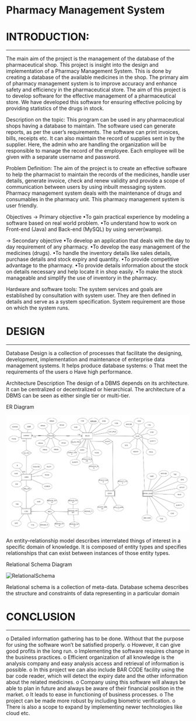 # Pharmacy Management System
# INTRODUCTION:
______________________________________________________________________________________________________________________________________________________________________
The main aim of the project is the management of the database of the pharmaceutical shop. This project is insight into the design and implementation of a Pharmacy Management System. This is done by creating a database of the available medicines in the shop. The primary aim of pharmacy management system is to improve accuracy and enhance safety and efficiency in the pharmaceutical store. The aim of this project is to develop software for the effective management of a pharmaceutical store. We have developed this software for ensuring effective policing by providing statistics of the drugs in stock.

Description on the topic:
This program can be used in any pharmaceutical shops having a database to maintain. The software used can generate reports, as per the user’s requirements. The software can print invoices, bills, receipts etc. It can also maintain the record of supplies sent in by the supplier. Here, the admin who are handling the organization will be responsible to manage the record of the employee. Each employee will be given with a separate username and password.

Problem Definition:
The aim of the project is to create an effective software to help the pharmacist to maintain the records of the medicines, handle user details, generate invoice, check and renew validity and provide a scope of communication between users by using inbuilt messaging system. Pharmacy management system deals with the maintenance of drugs and consumables in the pharmacy unit. This pharmacy management system is user friendly.

Objectives
-> Primary objective
•To gain practical experience by modeling a software based on real world problem.
•To understand how to work on Front-end (Java) and Back-end (MySQL) by using server(wamp).

-> Secondary objective
•To develop an application that deals with the day to day requirement of any pharmacy.
•To develop the easy management of the medicines (drugs).
•To handle the inventory details like sales details, purchase details and stock expiry and quantity.
•To provide competitive advantage to the pharmacy.
•To provide details information about the stock on details necessary and help locate it in shop easily.
•To make the stock manageable and simplify the use of inventory in the pharmacy.

Hardware and software tools:
The system services and goals are established by consultation with system user. They are then defined in details and serve as a system specification. System requirement are those on which the system runs.


# DESIGN  
________________________________________________________________________________________________________________________________________________________________

Database Design is a collection of processes that facilitate the designing, development, implementation and maintenance of enterprise data management systems.
It helps produce database systems:
o That meet the requirements of the users
o Have high performance.


Architecture Description
The design of a DBMS depends on its architecture. It can be centralized or decentralized or hierarchical. The architecture of a DBMS can be seen as either single tier or multi-tier.

ER Diagram

![alt text](https://github.com/soumil-konar/Pharmacy_Management_System/blob/main/ER_diagram.png)

An entity–relationship model describes interrelated things of interest in a specific domain of knowledge. It is composed of entity types and specifies relationships that can exist between instances of those entity types.

Relational Schema Diagram

<img width="505" alt="RelationalSchema" src="https://user-images.githubusercontent.com/71720798/202801745-fa1bf9be-c793-4187-8e54-56ac7e1667a7.png">

Relational schema is a collection of meta-data. Database schema describes the structure and constraints of data representing in a particular domain




# CONCLUSION
_____________________________________________________________________________________________________________________________________________________________________
o Detailed information gathering has to be done. Without that the purpose for using the software won’t be satisfied properly.
o However, it can give good profits in the long run.
o Implementing the software requires change in the business practices.
o Efficient organization of all knowledge is the analysis company and easy analysis access and retrieval of information is possible.
o In this project we can also include BAR CODE facility using the bar code reader, which will detect the expiry date and the other information about the related medicines.
o Company using this software will always be able to plan in future and always be aware of their financial position in the market.
o It leads to ease in functioning of business processes.
o The project can be made more robust by including biometric verification.
o There is also a scope to expand by implementing newer technologies like cloud etc.

